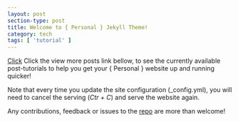 ```yaml
---
layout: post
section-type: post
title: Welcome to { Personal } Jekyll Theme!
category: tech
tags: [ 'tutorial' ]
---
```

[Click](https://raw.githubusercontent.com/Anpr1211/personal-jekyll-theme/master/img/intro-bg.jpg)
Click the view more posts link bellow, to see the currently available post-tutorials to help you get your { Personal } website up and running quicker!

Note that every time you update the site configuration (\_config.yml), you will need
to cancel the serving (*Ctr + C*) and serve the website again.

Any contributions, feedback or issues to the <a href="https://github.com/PanosSakkos/personal-jekyll-theme" target="\_blank">repo</a> are more than welcome!
